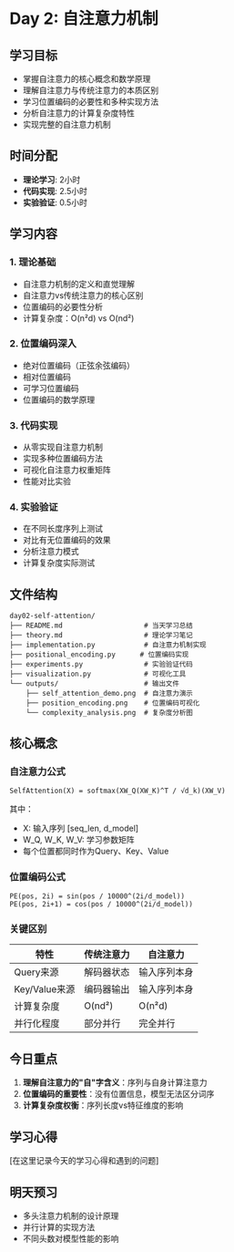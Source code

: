 # Day 2: 自注意力机制

## 学习目标
- 掌握自注意力的核心概念和数学原理
- 理解自注意力与传统注意力的本质区别
- 学习位置编码的必要性和多种实现方法
- 分析自注意力的计算复杂度特性
- 实现完整的自注意力机制

## 时间分配
- **理论学习**: 2小时
- **代码实现**: 2.5小时
- **实验验证**: 0.5小时

## 学习内容

### 1. 理论基础
- 自注意力机制的定义和直觉理解
- 自注意力vs传统注意力的核心区别
- 位置编码的必要性分析
- 计算复杂度：O(n²d) vs O(nd²)

### 2. 位置编码深入
- 绝对位置编码（正弦余弦编码）
- 相对位置编码
- 可学习位置编码
- 位置编码的数学原理

### 3. 代码实现
- 从零实现自注意力机制
- 实现多种位置编码方法
- 可视化自注意力权重矩阵
- 性能对比实验

### 4. 实验验证
- 在不同长度序列上测试
- 对比有无位置编码的效果
- 分析注意力模式
- 计算复杂度实际测试

## 文件结构
```
day02-self-attention/
├── README.md                    # 当天学习总结
├── theory.md                    # 理论学习笔记
├── implementation.py            # 自注意力机制实现
├── positional_encoding.py      # 位置编码实现
├── experiments.py               # 实验验证代码
├── visualization.py             # 可视化工具
└── outputs/                     # 输出文件
    ├── self_attention_demo.png  # 自注意力演示
    ├── position_encoding.png    # 位置编码可视化
    └── complexity_analysis.png  # 复杂度分析图
```

## 核心概念

### 自注意力公式
```
SelfAttention(X) = softmax(XW_Q(XW_K)^T / √d_k)(XW_V)
```

其中：
- X: 输入序列 [seq_len, d_model]
- W_Q, W_K, W_V: 学习参数矩阵
- 每个位置都同时作为Query、Key、Value

### 位置编码公式
```
PE(pos, 2i) = sin(pos / 10000^(2i/d_model))
PE(pos, 2i+1) = cos(pos / 10000^(2i/d_model))
```

### 关键区别
| 特性 | 传统注意力 | 自注意力 |
|------|------------|----------|
| Query来源 | 解码器状态 | 输入序列本身 |
| Key/Value来源 | 编码器输出 | 输入序列本身 |
| 计算复杂度 | O(nd²) | O(n²d) |
| 并行化程度 | 部分并行 | 完全并行 |

## 今日重点
1. **理解自注意力的"自"字含义**：序列与自身计算注意力
2. **位置编码的重要性**：没有位置信息，模型无法区分词序
3. **计算复杂度权衡**：序列长度vs特征维度的影响

## 学习心得
[在这里记录今天的学习心得和遇到的问题]

## 明天预习
- 多头注意力机制的设计原理
- 并行计算的实现方法
- 不同头数对模型性能的影响 